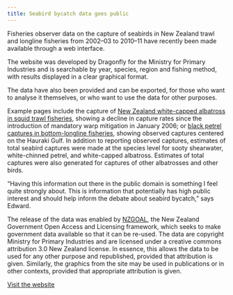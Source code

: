 ```yaml
---
title: Seabird bycatch data goes public
---
```


Fisheries observer data on the capture of seabirds in New Zealand
trawl and longline fisheries from 2002&ndash;03 to 2010&ndash;11 have
recently been made available through a web interface. 

The website was
developed by Dragonfly for the Ministry for Primary Industries
and is searchable by year, species, region and fishing method, with
results displayed in a clear graphical format.

<!--more-->

The data have also been
provided and can be exported, for those who want to analyse it
themselves, or who want to use the data for other purposes.

Example pages include the capture of [New Zealand white-capped
albatross in squid trawl
fisheries](http://data.dragonfly.co.nz/psc/v20121101/white-capped-albatross/squid-trawl/all-vessels/eez/all/),
showing a decline in capture rates since the introduction of mandatory
warp mitigation in January 2006; or [black petrel captures in
bottom-longline
fisheries](http://data.dragonfly.co.nz/psc/v20121101/black-petrel/bottom-longline/all-vessels/eez/all/),
showing observed captures centered on the Hauraki Gulf.
In addition to reporting observed captures, estimates of total seabird
captures were made at the species level for sooty shearwater,
white-chinned petrel, and white-capped albatross. Estimates of total
captures were also generated for captures of other albatrosses and
other birds.

“Having this information out there in the public domain is something I
feel quite strongly about. This is information that potentially has
high public interest and should help inform the debate about seabird
bycatch,” says Edward.

The release of the data was enabled by  [NZGOAL](https://www.ict.govt.nz/guidance-and-resources/open-government/new-zealand-government-open-access-and-licensing-nzgoal-framework/),
the New Zealand Government Open Access and Licensing framework, which
seeks to make government  data available so that it can be re-used.
The data are copyright Ministry for Primary Industries and are
licensed under a creative commons attribution 3.0 New Zealand license.
In essence, this allows the data to be used for any other purpose and
republished, provided that attribution is given. Similarly, the
graphics from the site may be used in publications or in other
contexts, provided that appropriate attribution  is given.

[Visit the website](http://data.dragonfly.co.nz/psc/)
